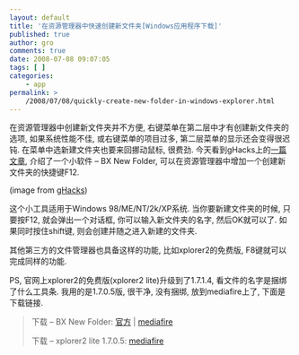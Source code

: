 ```yaml
---
layout: default
title: '在资源管理器中快速创建新文件夹[Windows应用程序下载]'
published: true
author: gro
comments: true
date: 2008-07-08 09:07:05
tags: [ ]
categories:
    - app
permalink: >
    /2008/07/08/quickly-create-new-folder-in-windows-explorer.html
---
```

在资源管理器中创建新文件夹并不方便, 右键菜单在第二层中才有创建新文件夹的选项, 如果系统性能不佳, 或右键菜单的项目过多, 第二层菜单的显示还会变得很迟钝. 在菜单中选新建文件夹也要来回挪动鼠标, 很费劲. 今天看到gHacks上的[一篇文章][1], 介绍了一个小软件 &#8211; BX New Folder, 可以在资源管理器中增加一个创建新文件夹的快捷键F12.



(image from [gHacks][2])

这个小工具适用于Windows 98/ME/NT/2k/XP系统. 当你要新建文件夹的时候, 只要按F12, 就会弹出一个对话框, 你可以输入新文件夹的名字, 然后OK就可以了. 如果同时按住shift键, 则会创建并随之进入新建的文件夹.

其他第三方的文件管理器也具备这样的功能, 比如xplorer2的免费版, F8键就可以完成同样的功能.

PS, 官网上xplorer2的免费版(xplorer2 lite)升级到了1.7.1.4, 看文件的名字是捆绑了什么工具条. 我用的是1.7.0.5版, 很干净, 没有捆绑, 放到mediafire上了, 下面是下载链接.

> 下载 &#8211; BX New Folder: [官方][3] | [mediafire][4]
> 
> 下载 &#8211; xplorer2 lite 1.7.0.5: [mediafire][5]

 [1]: http://www.ghacks.net/2008/07/05/create-new-folders-quickly/ "Create New Folders Quickly"
 [2]: http://www.ghacks.net/
 [3]: http://www.baxbex.de/files/bxnewfolder.exe
 [4]: http://www.mediafire.com/?dzpcjmgqevn
 [5]: http://www.mediafire.com/?0veed1nm5nm